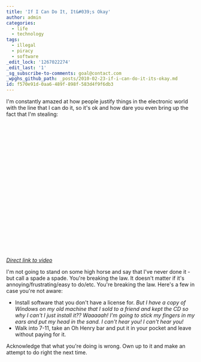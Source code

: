 ```yaml
---
title: 'If I Can Do It, It&#039;s Okay'
author: admin
categories:
  - life
  - technology
tags:
  - illegal
  - piracy
  - software
_edit_lock: '1267022274'
_edit_last: '1'
_sg_subscribe-to-comments: goal@contact.com
_wpghs_github_path: _posts/2010-02-23-if-i-can-do-it-its-okay.md
id: f570e91d-0aa6-489f-898f-583d4f9f6db3
---
```

<p>I'm constantly amazed at how people justify things in the electronic world with the line that I can do it, so it's ok and how dare you even bring up the fact that I'm stealing:</p>
<p><object width="425" height="344"><param name="movie" value="http://www.youtube.com/v/S0zt4opqL18&color1=0xb1b1b1&color2=0xcfcfcf&hl=en_US&feature=player_embedded&fs=1"></param><param name="allowFullScreen" value="true"></param><param name="allowScriptAccess" value="always"></param><embed src="http://www.youtube.com/v/S0zt4opqL18&color1=0xb1b1b1&color2=0xcfcfcf&hl=en_US&feature=player_embedded&fs=1" type="application/x-shockwave-flash" allowfullscreen="true" allowScriptAccess="always" width="425" height="344"></embed></object></p>
<p><em><a href="http://www.youtube.com/watch?v=S0zt4opqL18&feature=player_embedded">Direct link to video</a></em></p>
<p>I'm not going to stand on some high horse and say that I've never done it - but call a spade a spade.  You're breaking the law.  It doesn't matter if it's annoying/frustrating/easy to do/etc.  You're breaking the law.  Here's a few in case you're not aware:</p>
<ul>
<li>Install software that you don't have a license for.  <em>But I have a copy of Windows on my old machine that I sold to a friend and kept the CD so why I can't I just install it?? Waaaaah!  I'm going to stick my fingers in my ears and put my head in the sand.  I can't hear you!  I can't hear you!</em></li>
<li>Walk into 7-11, take an Oh Henry bar and put it in your pocket and leave without paying for it.</li>
</ul>
<p>Acknowledge that what you're doing is wrong.  Own up to it and make an attempt to do right the next time.</p>
